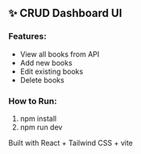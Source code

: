 ## ✨ CRUD Dashboard UI

### Features:
- View all books from API
- Add new books
- Edit existing books
- Delete books

### How to Run:
1. npm install
2. npm run dev

Built with React + Tailwind CSS + vite 